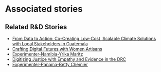 # Associated stories

<!-- !!DO NOT REMOVE!! start autogenerated hyperlinks -->
## Related R&D Stories
- [From Data to Action: Co-Creating Low-Cost, Scalable Climate Solutions with Local Stakeholders in Guatemala](/stories/?doc=Explorers_GTM)
- [Crafting Digital Futures with Women Artisans](/stories/?doc=Explorers_GHA)
- [Experimenter-Namibia-Yrika Maritz](/stories/?doc=Experimenters_NAM)
- [Digitizing Justice with Empathy and Evidence in the DRC](/stories/?doc=Explorers_COD)
- [Experimenter-Panama-Betty Chemier](/stories/?doc=Experimenters_PAN)
<!-- !!DO NOT REMOVE!! end autogenerated hyperlinks -->
